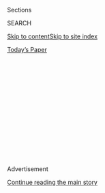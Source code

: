 <div id="app">

<div>

<div>

<div>

<div class="NYTAppHideMasthead css-1q2w90k e1suatyy0">

<div class="section css-ui9rw0 e1suatyy2">

<div class="css-eph4ug er09x8g0">

<div class="css-6n7j50">

</div>

<span class="css-1dv1kvn">Sections</span>

<div class="css-10488qs">

<span class="css-1dv1kvn">SEARCH</span>

</div>

[Skip to content](#site-content)[Skip to site
index](#site-index)

</div>

<div class="css-10698na e1huz5gh0">

</div>

</div>

<div id="masthead-bar-one" class="section hasLinks css-15hmgas e1csuq9d3">

<div class="css-uqyvli e1csuq9d0">

</div>

<div class="css-1uqjmks e1csuq9d1">

</div>

<div class="css-9e9ivx">

[](https://myaccount.nytimes.com/auth/login?response_type=cookie&client_id=vi)

</div>

<div class="css-1bvtpon e1csuq9d2">

[Today’s
Paper](https://www.nytimes.com/section/todayspaper)

</div>

</div>

</div>

</div>

<div data-aria-hidden="false">

<div id="site-content" data-role="main">

<div>

<div class="css-1aor85t" style="opacity:0.000000001;z-index:-1;visibility:hidden">

<div class="css-1hqnpie">

<div class="css-epjblv">

<span class="css-17xtcya">[DealBook](/section/business/dealbook)</span><span class="css-x15j1o">|</span><span class="css-fwqvlz">SoftBank’s
$32 Billion Deal for Chip Designer ARM Is Britain’s Biggest Since
Brexit</span>

</div>

<div class="css-k008qs">

<div class="css-1iwv8en">

<span class="css-18z7m18"></span>

<div>

</div>

</div>

<span class="css-1n6z4y">https://nyti.ms/2a9OMY1</span>

<div class="css-1705lsu">

<div class="css-4xjgmj">

<div class="css-4skfbu" data-role="toolbar" data-aria-label="Social Media Share buttons, Save button, and Comments Panel with current comment count" data-testid="share-tools">

  - 
  - 
  - 
  - 
    
    <div class="css-6n7j50">
    
    </div>

  - 

</div>

</div>

</div>

</div>

</div>

</div>

<div class="css-13pd83m">

</div>

<div id="top-wrapper" class="css-1sy8kpn">

<div id="top-slug" class="css-l9onyx">

Advertisement

</div>

[Continue reading the main
story](#after-top)

<div class="ad top-wrapper" style="text-align:center;height:100%;display:block;min-height:250px">

<div id="top" class="place-ad" data-position="top" data-size-key="top">

</div>

</div>

<div id="after-top">

</div>

</div>

<div id="sponsor-wrapper" class="css-1hyfx7x">

<div id="sponsor-slug" class="css-19vbshk">

Supported by

</div>

[Continue reading the main
story](#after-sponsor)

<div id="sponsor" class="ad sponsor-wrapper" style="text-align:center;height:100%;display:block">

</div>

<div id="after-sponsor">

</div>

</div>

<div class="css-v5btjw etb61u70">

<div class="css-h03alg etb61u71">

DealBook Business and
Policy

</div>

</div>

<div class="css-1vkm6nb ehdk2mb0">

# SoftBank’s $32 Billion Deal for Chip Designer ARM Is Britain’s Biggest Since Brexit

</div>

<div class="css-79elbk" data-testid="photoviewer-wrapper">

<div class="css-z3e15g" data-testid="photoviewer-wrapper-hidden">

</div>

<div class="css-1a48zt4 ehw59r15" data-testid="photoviewer-children">

![<span class="css-16f3y1r e13ogyst0" data-aria-hidden="true">Masayoshi
Son, the founder of SoftBank, said he was a “strong believer in the
U.K.”</span><span class="css-cnj6d5 e1z0qqy90" itemprop="copyrightHolder"><span class="css-1ly73wi e1tej78p0">Credit...</span><span><span>Neil
Hall/NGH, via
Reuters</span></span></span>](https://static01.nyt.com/images/2016/07/19/business/19DBSOFTBANK2-web/19DBSOFTBANK2-web-articleLarge.jpg?quality=75&auto=webp&disable=upscale)

</div>

</div>

<div class="css-xt80pu e12qa4dv0">

<div class="css-18e8msd">

<div class="css-vp77d3 epjyd6m0">

<div class="css-1baulvz">

By <span class="css-1baulvz" itemprop="name">Leslie Picker</span>,
<span class="css-1baulvz" itemprop="name">Mark Scott</span> and
<span class="css-1baulvz last-byline" itemprop="name">Jonathan
Soble</span>

</div>

</div>

  - July 18,
    2016

  - 
    
    <div class="css-4xjgmj">
    
    <div class="css-d8bdto" data-role="toolbar" data-aria-label="Social Media Share buttons, Save button, and Comments Panel with current comment count" data-testid="share-tools">
    
      - 
      - 
      - 
      - 
        
        <div class="css-6n7j50">
        
        </div>
    
      - 
    
    </div>
    
    </div>

</div>

</div>

<div class="section meteredContent css-1r7ky0e" name="articleBody" itemprop="articleBody">

<div class="css-1fanzo5 StoryBodyCompanionColumn">

<div class="css-53u6y8">

When Masayoshi Son, the billionaire Japanese technology investor,
[solidified his control over his SoftBank internet
conglomerate](http://www.nytimes.com/2016/06/22/business/dealbook/a-departure-leaves-softbanks-founder-firmly-in-charge.html)
last month, he told shareholders he still wanted to “work on a few more
crazy ideas.”

One of those ideas materialized on Monday, when SoftBank unveiled an
audacious $32 billion deal to acquire [ARM
Holdings](https://www.arm.com/ "company's website"), the British
semiconductor designer. The deal — one of the biggest of the year —
would give the Japanese company control of a firm whose chip designs can
be found in most of the world’s mobile gadgets, from iPhones and drones
to a growing array of smart devices and appliances for the home.

The deal is the first major cross-border transaction in Britain since it
[voted to exit the European
Union](http://www.nytimes.com/news-event/britain-brexit-european-union)
last month. Worries over the impact to the British economy have weakened
the value of the country’s currency and made it cheaper for foreign
companies like SoftBank to hunt for deals there. Compared with this same
time in 2015, for example, pound-denominated assets are 30 percent
cheaper for buyers holding yen.

For SoftBank, the deal signals another reinvention, this time with a
major bet on a future filled with interconnected devices. While major
technology companies see a future in smart thermostats and toasters, the
technology has not yet become widely available. At the same time, global
sales of smartphones have slowed, showing the mobile future has limits.

</div>

</div>

<div class="css-1fanzo5 StoryBodyCompanionColumn">

<div class="css-53u6y8">

“ARM and SoftBank have an overlap on how we see the future,” Simon A.
Segars, ARM’s chief executive, said in an interview. But he left the
door open for another offer. “Now that the offer is in the public
domain, if anyone wants to make a counteroffer, they are more than
welcome to do so,” he said. “There’s always a possibility of someone
counterbidding.”

British leaders, under pressure to address global worries about the
country’s future outside the European Union, portrayed the deal as an
endorsement. “Softbank’s decision confirms that Britain remains one of
the most attractive destinations globally for investors to create jobs
and wealth,” Philip Hammond, the new chancellor of the Exchequer, said
in a statement.

Mr. Son said he was a “strong believer in the U.K.,” and he added that
he had spoken with Mr. Hammond and Theresa May, Britain’s new prime
minister, about the deal on Sunday.

The deal is the third-largest proposed corporate merger this year,
behind Bayer’s offer for Monsanto and a Chinese state-owned company’s
proposal for Syngenta, according to the deal-tracking firm Dealogic. If
completed, it would also be the second-largest chip deal on record,
after [Avago Technologies’ $37 billion deal for
Broadcom](http://www.nytimes.com/2015/05/29/business/dealbook/avago-agrees-to-acquire-broadcom-for-37-billion.html).

SoftBank already has ties to ARM through Sprint, the American wireless
carrier that it controls. Mr. Son said he first spoke with ARM’s
chairman about two weeks ago regarding a possible takeover, and added
that the deal came together quickly. The two sides eventually agreed to
a price — more than 70 times ARM’s net earnings in 2015. The deal is
expected to close in November.

</div>

</div>

<div class="css-1fanzo5 StoryBodyCompanionColumn">

<div class="css-53u6y8">

Mr. Son described the deal as a bet on the “internet of things,” a new
stage in the evolution of network technology, when cars, buildings and
household items may be connected through embedded electronics. He framed
the social and economic implications in grand terms.

“First there was the internet, then the mobile internet and next there
will be the internet of things, which is going to be the biggest
paradigm shift in human history,” he said at a news conference. “I’m
making this investment at the very beginning of this
shift.”

</div>

</div>

<div style="max-width:100%;margin:0 auto">

<div class="css-17dprlf" data-id="100000004536151" data-slug="softbank-shareprice" style="max-width:600px">

</div>

</div>

<div class="css-1fanzo5 StoryBodyCompanionColumn">

<div class="css-53u6y8">

ARM Holdings may not be a household name, but it is most likely that one
of the company’s chip designs powers your smartphone, tablet or other
mobile device. It devises chips and parts of chips that use less power
so that they can be used in smaller gadgets. ARM had a market
capitalization of about $22 billion as of Friday’s close, and the
proposed acquisition represents a 43 percent premium over the company’s
closing share price last week.

Started in 1990 as a spinoff from Acorn Computers, a now-defunct British
computer maker, ARM has gone from a small start-up of fewer than 20
people to a global leader whose technology is used in more than 90
percent of smartphones produced by Apple and Samsung, among others.

ARM took an early lead on chips for mobile devices, while the growing
popularity of smartphones and tablets has been more challenging to
traditional chip makers like Intel.

Unlike Intel, ARM forgoes the high margins — and equally high production
costs — of directly manufacturing microchips. Instead, its engineers
design chips, which are then licensed to larger technology companies
like Qualcomm that pay ARM fees and royalties for manufacturing the
chips.

</div>

</div>

<div class="css-1fanzo5 StoryBodyCompanionColumn">

<div class="css-53u6y8">

The company’s revenue totaled a mere $1.5 billion last year, compared
with $55.4 billion for Intel over the same period. But as ARM’s chips
have become increasingly powerful, the company’s stable of customers
have begun to create devices that directly compete with those powered by
Intel. That can be seen in particular in the world of computer servers,
which have become the lifeblood of the internet as people’s online
activities move into the cloud.

As smartphone sales have slowed, ARM has invested millions of dollars in
chip designs aimed at new customers, including automakers and household
product companies, that are looking to add internet connectivity to
their existing products.

Mr. Son said he intended to double the number of employees at ARM in the
next five years, and he said he would make that pledge a legally binding
commitment enforceable by Britain’s takeover panel.

SoftBank had been signaling that it was preparing for a major move.

Last month, Mr. Son reasserted control over SoftBank’s overseas
investment portfolio, easing out a former Google executive whom he had
been grooming as his successor. In a statement announcing the departure
of the executive, Nikesh Arora, Mr. Son said he had decided to stay on
as SoftBank’s chief for at least five or 10 more years.

SoftBank has recently been selling assets and raising cash. Last month,
[it sealed an
agreement](http://www.nytimes.com/2016/06/22/business/dealbook/tencent-softcell-softbank-deal.html)
to sell its majority stake in Supercell, the developer of Clash of Clans
and other mobile games, to China’s Tencent Holdings for about $8.6
billion. It also recently sold about $10 billion of shares in Alibaba,
the Chinese internet giant.

Until now, SoftBank has invested mostly in the services side of the
technology business — internet companies like Yahoo Japan and Alibaba,
and mobile phone carriers like Sprint and Vodafone, whose Japanese arm
Mr. Son bought in 2006 and turned into one of Japan’s dominant carriers.

But abrupt changes in direction are part of SoftBank’s DNA. Mr. Son
founded the company in the 1980s as a distributor of computer software.
When he broke into the mobile phone market with the Vodafone purchase in
2006, many predicted disaster — SoftBank lacked experience in the
industry, and the $15 billion deal loaded it with debt. But the
business, renamed SoftBank Mobile, soon became a cash cow.

Raine Group, Robey Warshaw and Mizuho Securities advised SoftBank on the
deal, while Lazard and Goldman Sachs advised ARM Holdings.

</div>

</div>

</div>

<div>

</div>

<div>

</div>

<div>

</div>

<div>

<div id="bottom-wrapper" class="css-1ede5it">

<div id="bottom-slug" class="css-l9onyx">

Advertisement

</div>

[Continue reading the main
story](#after-bottom)

<div id="bottom" class="ad bottom-wrapper" style="text-align:center;height:100%;display:block;min-height:90px">

</div>

<div id="after-bottom">

</div>

</div>

</div>

</div>

</div>

## Site Index

<div>

</div>

## Site Information Navigation

  - [© <span>2020</span> <span>The New York Times
    Company</span>](https://help.nytimes.com/hc/en-us/articles/115014792127-Copyright-notice)

<!-- end list -->

  - [NYTCo](https://www.nytco.com/)
  - [Contact
    Us](https://help.nytimes.com/hc/en-us/articles/115015385887-Contact-Us)
  - [Work with us](https://www.nytco.com/careers/)
  - [Advertise](https://nytmediakit.com/)
  - [T Brand Studio](http://www.tbrandstudio.com/)
  - [Your Ad
    Choices](https://www.nytimes.com/privacy/cookie-policy#how-do-i-manage-trackers)
  - [Privacy](https://www.nytimes.com/privacy)
  - [Terms of
    Service](https://help.nytimes.com/hc/en-us/articles/115014893428-Terms-of-service)
  - [Terms of
    Sale](https://help.nytimes.com/hc/en-us/articles/115014893968-Terms-of-sale)
  - [Site
    Map](https://spiderbites.nytimes.com)
  - [Help](https://help.nytimes.com/hc/en-us)
  - [Subscriptions](https://www.nytimes.com/subscription?campaignId=37WXW)

</div>

</div>

</div>

</div>
